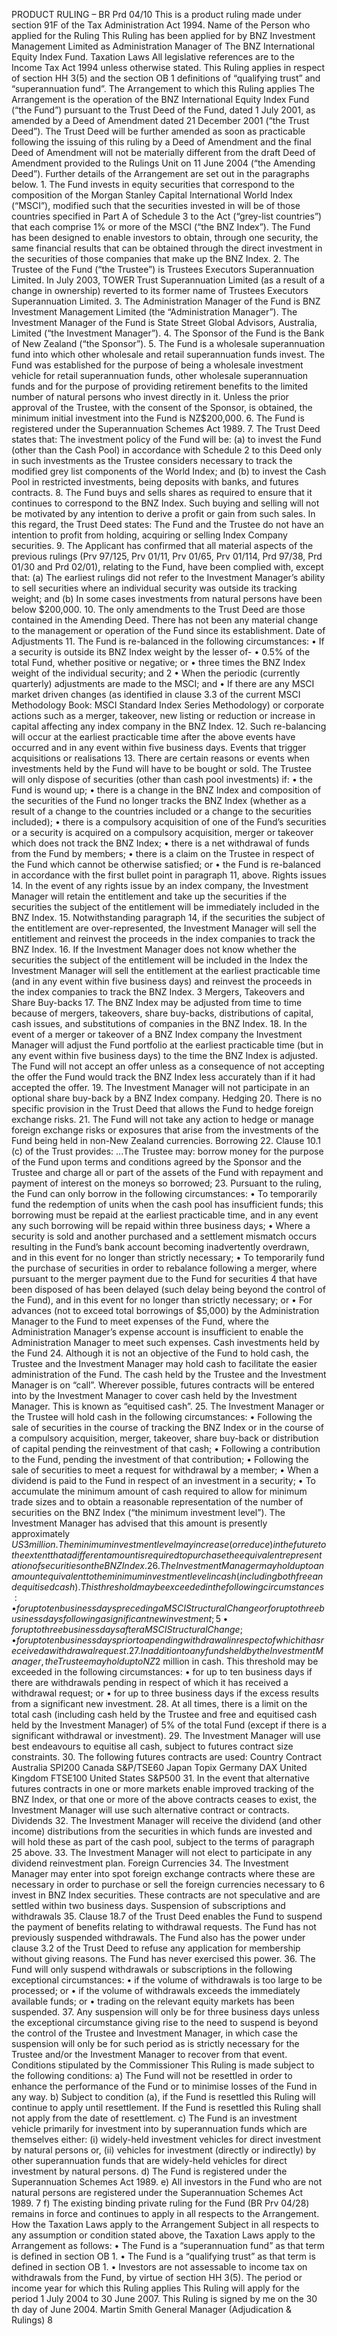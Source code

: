 PRODUCT RULING – BR Prd 04/10 This is a product ruling made under section 91F of the Tax Administration Act 1994. Name of the Person who applied for the Ruling This Ruling has been applied for by BNZ Investment Management Limited as Administration Manager of The BNZ International Equity Index Fund. Taxation Laws All legislative references are to the Income Tax Act 1994 unless otherwise stated. This Ruling applies in respect of section HH 3(5) and the section OB 1 definitions of “qualifying trust” and “superannuation fund”. The Arrangement to which this Ruling applies The Arrangement is the operation of the BNZ International Equity Index Fund (“the Fund”) pursuant to the Trust Deed of the Fund, dated 1 July 2001, as amended by a Deed of Amendment dated 21 December 2001 (“the Trust Deed”). The Trust Deed will be further amended as soon as practicable following the issuing of this ruling by a Deed of Amendment and the final Deed of Amendment will not be materially different from the draft Deed of Amendment provided to the Rulings Unit on 11 June 2004 (“the Amending Deed”). Further details of the Arrangement are set out in the paragraphs below. 1. The Fund invests in equity securities that correspond to the composition of the Morgan Stanley Capital International World Index (“MSCI”), modified such that the securities invested in will be of those countries specified in Part A of Schedule 3 to the Act (“grey-list countries”) that each comprise 1% or more of the MSCI (“the BNZ Index”). The Fund has been designed to enable investors to obtain, through one security, the same financial results that can be obtained through the direct investment in the securities of those companies that make up the BNZ Index. 2. The Trustee of the Fund (“the Trustee”) is Trustees Executors Superannuation Limited. In July 2003, TOWER Trust Superannuation Limited (as a result of a change in ownership) reverted to its former name of Trustees Executors Superannuation Limited. 3. The Administration Manager of the Fund is BNZ Investment Management Limited (the “Administration Manager”). The Investment Manager of the Fund is State Street Global Advisors, Australia, Limited (“the Investment Manager”). 4. The Sponsor of the Fund is the Bank of New Zealand (“the Sponsor”). 5. The Fund is a wholesale superannuation fund into which other wholesale and retail superannuation funds invest. The Fund was established for the purpose of being a wholesale investment vehicle for retail superannuation funds, other wholesale superannuation funds and for the purpose of providing retirement benefits to the limited number of natural persons who invest directly in it. Unless the prior approval of the Trustee, with the consent of the Sponsor, is obtained, the minimum initial investment into the Fund is NZ$200,000. 6. The Fund is registered under the Superannuation Schemes Act 1989. 7. The Trust Deed states that: The investment policy of the Fund will be: (a) to invest the Fund (other than the Cash Pool) in accordance with Schedule 2 to this Deed only in such investments as the Trustee considers necessary to track the modified grey list components of the World Index; and (b) to invest the Cash Pool in restricted investments, being deposits with banks, and futures contracts. 8. The Fund buys and sells shares as required to ensure that it continues to correspond to the BNZ Index. Such buying and selling will not be motivated by any intention to derive a profit or gain from such sales. In this regard, the Trust Deed states: The Fund and the Trustee do not have an intention to profit from holding, acquiring or selling Index Company securities. 9. The Applicant has confirmed that all material aspects of the previous rulings (Prv 97/125, Prv 01/11, Prv 01/65, Prv 01/114, Prd 97/38, Prd 01/30 and Prd 02/01), relating to the Fund, have been complied with, except that: (a) The earliest rulings did not refer to the Investment Manager’s ability to sell securities where an individual security was outside its tracking weight; and (b) In some cases investments from natural persons have been below $200,000. 10. The only amendments to the Trust Deed are those contained in the Amending Deed. There has not been any material change to the management or operation of the Fund since its establishment. Date of Adjustments 11. The Fund is re-balanced in the following circumstances: • If a security is outside its BNZ Index weight by the lesser of- • 0.5% of the total Fund, whether positive or negative; or • three times the BNZ Index weight of the individual security; and 2 • When the periodic (currently quarterly) adjustments are made to the MSCI; and • If there are any MSCI market driven changes (as identified in clause 3.3 of the current MSCI Methodology Book: MSCI Standard Index Series Methodology) or corporate actions such as a merger, takeover, new listing or reduction or increase in capital affecting any index company in the BNZ Index. 12. Such re-balancing will occur at the earliest practicable time after the above events have occurred and in any event within five business days. Events that trigger acquisitions or realisations 13. There are certain reasons or events when investments held by the Fund will have to be bought or sold. The Trustee will only dispose of securities (other than cash pool investments) if: • the Fund is wound up; • there is a change in the BNZ Index and composition of the securities of the Fund no longer tracks the BNZ Index (whether as a result of a change to the countries included or a change to the securities included); • there is a compulsory acquisition of one of the Fund’s securities or a security is acquired on a compulsory acquisition, merger or takeover which does not track the BNZ Index; • there is a net withdrawal of funds from the Fund by members; • there is a claim on the Trustee in respect of the Fund which cannot be otherwise satisfied; or • the Fund is re-balanced in accordance with the first bullet point in paragraph 11, above. Rights issues 14. In the event of any rights issue by an index company, the Investment Manager will retain the entitlement and take up the securities if the securities the subject of the entitlement will be immediately included in the BNZ Index. 15. Notwithstanding paragraph 14, if the securities the subject of the entitlement are over-represented, the Investment Manager will sell the entitlement and reinvest the proceeds in the index companies to track the BNZ Index. 16. If the Investment Manager does not know whether the securities the subject of the entitlement will be included in the Index the Investment Manager will sell the entitlement at the earliest practicable time (and in any event within five business days) and reinvest the proceeds in the index companies to track the BNZ Index. 3 Mergers, Takeovers and Share Buy-backs 17. The BNZ Index may be adjusted from time to time because of mergers, takeovers, share buy-backs, distributions of capital, cash issues, and substitutions of companies in the BNZ Index. 18. In the event of a merger or takeover of a BNZ Index company the Investment Manager will adjust the Fund portfolio at the earliest practicable time (but in any event within five business days) to the time the BNZ Index is adjusted. The Fund will not accept an offer unless as a consequence of not accepting the offer the Fund would track the BNZ Index less accurately than if it had accepted the offer. 19. The Investment Manager will not participate in an optional share buy-back by a BNZ Index company. Hedging 20. There is no specific provision in the Trust Deed that allows the Fund to hedge foreign exchange risks. 21. The Fund will not take any action to hedge or manage foreign exchange risks or exposures that arise from the investments of the Fund being held in non-New Zealand currencies. Borrowing 22. Clause 10.1 (c) of the Trust provides: ...The Trustee may: borrow money for the purpose of the Fund upon terms and conditions agreed by the Sponsor and the Trustee and charge all or part of the assets of the Fund with repayment and payment of interest on the moneys so borrowed; 23. Pursuant to the ruling, the Fund can only borrow in the following circumstances: • To temporarily fund the redemption of units when the cash pool has insufficient funds; this borrowing must be repaid at the earliest practicable time, and in any event any such borrowing will be repaid within three business days; • Where a security is sold and another purchased and a settlement mismatch occurs resulting in the Fund’s bank account becoming inadvertently overdrawn, and in this event for no longer than strictly necessary; • To temporarily fund the purchase of securities in order to rebalance following a merger, where pursuant to the merger payment due to the Fund for securities 4 that have been disposed of has been delayed (such delay being beyond the control of the Fund), and in this event for no longer than strictly necessary; or • For advances (not to exceed total borrowings of $5,000) by the Administration Manager to the Fund to meet expenses of the Fund, where the Administration Manager’s expense account is insufficient to enable the Administration Manager to meet such expenses. Cash investments held by the Fund 24. Although it is not an objective of the Fund to hold cash, the Trustee and the Investment Manager may hold cash to facilitate the easier administration of the Fund. The cash held by the Trustee and the Investment Manager is on “call”. Wherever possible, futures contracts will be entered into by the Investment Manager to cover cash held by the Investment Manager. This is known as “equitised cash”. 25. The Investment Manager or the Trustee will hold cash in the following circumstances: • Following the sale of securities in the course of tracking the BNZ Index or in the course of a compulsory acquisition, merger, takeover, share buy-back or distribution of capital pending the reinvestment of that cash; • Following a contribution to the Fund, pending the investment of that contribution; • Following the sale of securities to meet a request for withdrawal by a member; • When a dividend is paid to the Fund in respect of an investment in a security; • To accumulate the minimum amount of cash required to allow for minimum trade sizes and to obtain a reasonable representation of the number of securities on the BNZ Index (“the minimum investment level”). The Investment Manager has advised that this amount is presently approximately $US 3 million. The minimum investment level may increase (or reduce) in the future to the extent that a different amount is required to purchase the equivalent representation of securities on the BNZ Index. 26. The Investment Manager may hold up to an amount equivalent to the minimum investment level in cash (including both free and equitised cash). This threshold may be exceeded in the following circumstances: • for up to ten business days preceding a MSCI Structural Change or for up to three business days following a significant new investment; 5 • for up to three business days after a MSCI Structural Change; • for up to ten business days prior to a pending withdrawal in respect of which it has received a withdrawal request. 27. In addition to any funds held by the Investment Manager, the Trustee may hold up to NZ$2 million in cash. This threshold may be exceeded in the following circumstances: • for up to ten business days if there are withdrawals pending in respect of which it has received a withdrawal request; or • for up to three business days if the excess results from a significant new investment. 28. At all times, there is a limit on the total cash (including cash held by the Trustee and free and equitised cash held by the Investment Manager) of 5% of the total Fund (except if there is a significant withdrawal or investment). 29. The Investment Manager will use best endeavours to equitise all cash, subject to futures contract size constraints. 30. The following futures contracts are used: Country Contract Australia SPI200 Canada S&P/TSE60 Japan Topix Germany DAX United Kingdom FTSE100 United States S&P500 31. In the event that alternative futures contracts in one or more markets enable improved tracking of the BNZ Index, or that one or more of the above contracts ceases to exist, the Investment Manager will use such alternative contract or contracts. Dividends 32. The Investment Manager will receive the dividend (and other income) distributions from the securities in which funds are invested and will hold these as part of the cash pool, subject to the terms of paragraph 25 above. 33. The Investment Manager will not elect to participate in any dividend reinvestment plan. Foreign Currencies 34. The Investment Manager may enter into spot foreign exchange contracts where these are necessary in order to purchase or sell the foreign currencies necessary to 6 invest in BNZ Index securities. These contracts are not speculative and are settled within two business days. Suspension of subscriptions and withdrawals 35. Clause 18.7 of the Trust Deed enables the Fund to suspend the payment of benefits relating to withdrawal requests. The Fund has not previously suspended withdrawals. The Fund also has the power under clause 3.2 of the Trust Deed to refuse any application for membership without giving reasons. The Fund has never exercised this power. 36. The Fund will only suspend withdrawals or subscriptions in the following exceptional circumstances: • if the volume of withdrawals is too large to be processed; or • if the volume of withdrawals exceeds the immediately available funds; or • trading on the relevant equity markets has been suspended. 37. Any suspension will only be for three business days unless the exceptional circumstance giving rise to the need to suspend is beyond the control of the Trustee and Investment Manager, in which case the suspension will only be for such period as is strictly necessary for the Trustee and/or the Investment Manager to recover from that event. Conditions stipulated by the Commissioner This Ruling is made subject to the following conditions: a) The Fund will not be resettled in order to enhance the performance of the Fund or to minimise losses of the Fund in any way. b) Subject to condition (a), if the Fund is resettled this Ruling will continue to apply until resettlement. If the Fund is resettled this Ruling shall not apply from the date of resettlement. c) The Fund is an investment vehicle primarily for investment into by superannuation funds which are themselves either: (i) widely-held investment vehicles for direct investment by natural persons or, (ii) vehicles for investment (directly or indirectly) by other superannuation funds that are widely-held vehicles for direct investment by natural persons. d) The Fund is registered under the Superannuation Schemes Act 1989. e) All investors in the Fund who are not natural persons are registered under the Superannuation Schemes Act 1989. 7 f) The existing binding private ruling for the Fund (BR Prv 04/28) remains in force and continues to apply in all respects to the Arrangement. How the Taxation Laws apply to the Arrangement Subject in all respects to any assumption or condition stated above, the Taxation Laws apply to the Arrangement as follows: • The Fund is a “superannuation fund” as that term is defined in section OB 1. • The Fund is a “qualifying trust” as that term is defined in section OB 1. • Investors are not assessable to income tax on withdrawals from the Fund, by virtue of section HH 3(5). The period or income year for which this Ruling applies This Ruling will apply for the period 1 July 2004 to 30 June 2007. This Ruling is signed by me on the 30 th day of June 2004. Martin Smith General Manager (Adjudication & Rulings) 8